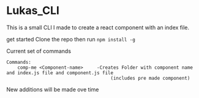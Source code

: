 # Lukas_CLI

This is a small CLI I made to create a react component with an index file.

get started
Clone the repo then run 
``
npm install -g
``

Current set of commands

```
Commands:
    comp-me <Component-name>     -Creates Folder with component name and index.js file and component.js file  
                                      (includes pre made component)
```

New additions will be made ove time
